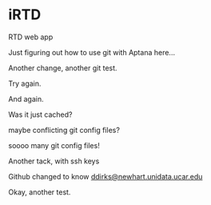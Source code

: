 iRTD
====

RTD web app

Just figuring out how to use git with Aptana here...

Another change, another git test.

Try again.

And again.

Was it just cached?

maybe conflicting git config files?

soooo many git config files!

Another tack, with ssh keys

Github changed to know ddirks@newhart.unidata.ucar.edu

Okay, another test.

